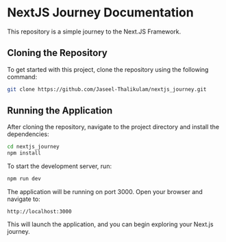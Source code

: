 # NextJS Journey Documentation

This repository is a simple journey to the Next.JS Framework.

## Cloning the Repository

To get started with this project, clone the repository using the following command:

```bash
git clone https://github.com/Jaseel-Thalikulam/nextjs_journey.git
```
## Running the Application

After cloning the repository, navigate to the project directory and install the dependencies:

```bash 
cd nextjs_journey
npm install
```

To start the development server, run:

```bash
npm run dev
```
The application will be running on port 3000. Open your browser and navigate to:

```arduino
http://localhost:3000
```
This will launch the application, and you can begin exploring your Next.js journey.